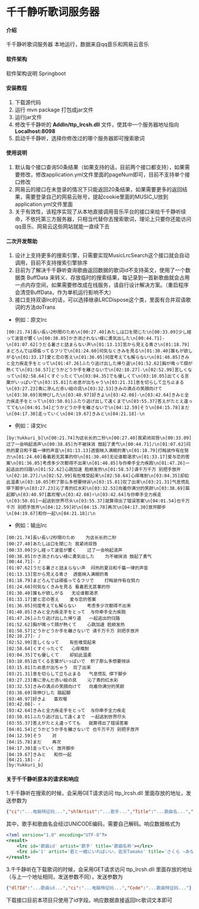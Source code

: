 # 千千静听歌词服务器

#### 介绍
千千静听歌词服务器
本地运行，数据来自qq音乐和网易云音乐

#### 软件架构
软件架构说明
Springboot


#### 安装教程

1.  下载源代码
2.  运行 mvn package 打包成jar文件
3.  运行jar文件
4.  修改千千静听的  **AddIn/ttp_lrcsh.dll**  文件，使其中一个服务器地址指向  **Localhost:8098** 
5.  启动千千静听，选择你修改过的哪个服务器即可搜索歌词

#### 使用说明

1.  默认每个接口查询50条结果（如果支持的话，目前两个接口都支持），如果需要修改，修改application.yml文件里面的pageNum即可，目前不支持单个接口修改
2.  网易云的接口在未登录的情况下只能返回20条结果，如果需要更多的返回结果，需要登录自己的网易云账号，提起cookie里面的MUSIC_U放到application.yml文件里面
3.  关于有效性，该程序实现了从本地直接调用音乐平台的接口来给千千静听续命，不依托第三方服务器，只相当代替你去搜索歌词，理论上只要你还能访问qq音乐、网易云这些网站就能一直续下去

#### 二次开发帮助
1.  设计上支持更多的搜索引擎，只需要实现MusicLrcSearch这个接口就会自动调用，目前不支持搜索引擎排序
2.  目前为了解决千千静听查询歌曲返回数据的歌词id不支持英文，使用了一个数据类 BuffData 来转义、存放临时的搜索结果，每记录到一首新歌曲就会占用一点内存空间，如果需要修改成在线服务，请自行设计解决方案。（重启程序会清空BuffData，作为单机运行影响不大）
3.  接口支持双语lrc的话，可以选择继承LRCDispose这个类，里面有合并双语歌词的方法doTrans
  - 例如：原文lrc

```lrc
[00:21.74]長い長い2秒間のため\n[00:27.40]あたしは口を閉じた\n[00:33.09]少し経って波音が響く\n[00:38.85]かき消されない様に勇気出した\n[00:44.71]-\n[01:07.62]うだる暑さと詰まらない声\n[01:13.13]窓から見える青さ\n[01:18.79]まどろんでは頑張ってるフリで\n[01:24.60]何気なくきみを見る\n[01:30.40]誰もが欲しがる\n[01:33.17]愛と恋の答え\n[01:36.05]何度考えても解らない\n[01:40.85]きみと全力疾走手をとって\n[01:47.26]ふたり逃げ出した帰り道\n[01:52.62]胸が鳴って顔が熱くて\n[01:58.57]どうかどうか手を離さないで\n[02:10.27]-\n[02:52.99]苦しくなって\n[02:58.64]くすぐったくて\n[03:04.35]でも優しくて\n[03:10.05]出てくる言葉がいっぱいで\n[03:15.81]ため息が出ちゃう\n[03:21.31]息を切らして立ち止まる\n[03:27.23]青に滲んだ赤い絵の具\n[03:32.53]きみの満点の笑顔向けて\n[03:38.69]背伸びした\n[03:40.97]好きよ\n[03:42.08]-\n[03:42.64]きみと全力疾走手をとって\n[03:50.01]ふたり逃げ出して遠くまで\n[03:55.37]答えがたとえ違ってても\n[04:01.54]どうかどうか手を離さないで\n[04:12.59]そう\n[04:15.78]まだ\n[04:17.30]走っていく\n[04:19.67]きみと\n[04:21.18]-\n
```
  - 例如：译文lrc
```lrc
[by:Yukkuri_b]\n[00:21.74]为这长长的二秒\n[00:27.40]我紧闭双唇\n[00:33.09]过了一会响起浪声\n[00:38.85]为不被抹消 鼓起了勇气\n[00:44.71]♪\n[01:07.62]闷热的夏日和千篇一律的声音\n[01:13.13]透窗映入满眼的青\n[01:18.79]打盹装作有在努力\n[01:24.60]看着若无其事的你\n[01:30.40]无论谁都渴求\n[01:33.17]爱与恋的答案\n[01:36.05]考虑多少次都得不出来\n[01:40.85]与你牵手全力疾跑\n[01:47.26]一起逃出的归路\n[01:52.62]心跳加速 脸颊发热\n[01:58.57]请千万千万 别把手放开\n[02:10.27]♪\n[02:52.99]有些难受起来\n[02:58.64]心痒难耐\n[03:04.35]却如此温柔\n[03:10.05]积了那么多想要倾诉\n[03:15.81]叹了出来\n[03:21.31]气息慌乱 停下脚步\n[03:27.23]沁了青的红水彩\n[03:32.53]向着你满分的笑颜\n[03:38.69]踮起脚\n[03:40.97]喜欢喔\n[03:42.08]♯\n[03:42.64]与你牵手全力疾走\n[03:50.01]一起逃到世界尽头\n[03:55.37]就算得出了错误答案\n[04:01.54]也千万千万 别把手放开\n[04:12.59]对\n[04:15.78]再次\n[04:17.30]放开脚步\n[04:19.67]和你一起\n[04:21.18]♪\n
```
  - 例如：输出lrc
```lrc
[00:21.74]長い長い2秒間のため	为这长长的二秒
[00:27.40]あたしは口を閉じた	我紧闭双唇
[00:33.09]少し経って波音が響く	过了一会响起浪声
[00:38.85]かき消されない様に勇気出した	为不被抹消 鼓起了勇气
[00:44.71]-	♪
[01:07.62]うだる暑さと詰まらない声	闷热的夏日和千篇一律的声音
[01:13.13]窓から見える青さ	透窗映入满眼的青
[01:18.79]まどろんでは頑張ってるフリで	打盹装作有在努力
[01:24.60]何気なくきみを見る	看着若无其事的你
[01:30.40]誰もが欲しがる	无论谁都渴求
[01:33.17]愛と恋の答え	爱与恋的答案
[01:36.05]何度考えても解らない	考虑多少次都得不出来
[01:40.85]きみと全力疾走手をとって	与你牵手全力疾跑
[01:47.26]ふたり逃げ出した帰り道	一起逃出的归路
[01:52.62]胸が鳴って顔が熱くて	心跳加速 脸颊发热
[01:58.57]どうかどうか手を離さないで	请千万千万 别把手放开
[02:10.27]-	♪
[02:52.99]苦しくなって	有些难受起来
[02:58.64]くすぐったくて	心痒难耐
[03:04.35]でも優しくて	却如此温柔
[03:10.05]出てくる言葉がいっぱいで	积了那么多想要倾诉
[03:15.81]ため息が出ちゃう	叹了出来
[03:21.31]息を切らして立ち止まる	气息慌乱 停下脚步
[03:27.23]青に滲んだ赤い絵の具	沁了青的红水彩
[03:32.53]きみの満点の笑顔向けて	向着你满分的笑颜
[03:38.69]背伸びした	踮起脚
[03:40.97]好きよ	喜欢喔
[03:42.08]-	♯
[03:42.64]きみと全力疾走手をとって	与你牵手全力疾走
[03:50.01]ふたり逃げ出して遠くまで	一起逃到世界尽头
[03:55.37]答えがたとえ違ってても	就算得出了错误答案
[04:01.54]どうかどうか手を離さないで	也千万千万 别把手放开
[04:12.59]そう	对
[04:15.78]まだ	再次
[04:17.30]走っていく	放开脚步
[04:19.67]きみと	和你一起
[04:21.18]-	♪
[by:Yukkuri_b]
```
#### 关于千千静听原本的请求和响应
1.千千静听在搜索的时候，会采用GET请求访问 ttp_lrcsh.dll 里面存放的地址，发送参数为
```JSON
{"ci":"...电脑特征码...","sh?Artist":"...歌手...","Title":"...歌曲名...","Flags":"...服务器序号(1/2)..."}
```
其中，歌手和歌曲名会经过UNICODE编码，需要自己解码。响应数据格式为
```XML
<?xml version="1.0" encoding="UTF-8"?>
<result>
	<lrc id='歌曲id' artist='歌手' title='歌曲名称'></lrc>
	<lrc id='1' artist='君と一緒にいればいい、佐天Tamako' title='さくら ~あなたに出会えてよかった~（樱花樱花想见你）（Cover RSP）'></lrc>
</result>
```
3.千千静听在下载歌词的时候，会采用GET请求访问 ttp_lrcsh.dll 里面存放的地址（与上一个地址相同，发送参数不同），发送参数为
```JSON
{"dl?Id":"...歌曲id...","ci":"...电脑特征码...","Code":"...歌曲特征码..."}
```
下载接口目前本项目只使用了id字段。响应数据直接返回lrc歌词文本即可

